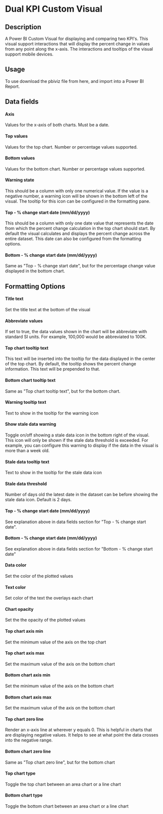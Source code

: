 # Dual KPI Custom Visual

## Description
A Power BI Custom Visual for displaying and comparing two KPI's. This visual support interactions that will display the percent change in values from any point along the x-axis. The interactions and tooltips of the visual support mobile devices. 

## Usage
To use download the pbiviz file from here, and import into a Power BI Report.

## Data fields
#### Axis
Values for the x-axis of both charts. Must be a date.

#### Top values
Values for the top chart. Number or percentage values supported.

#### Bottom values
Values for the bottom chart. Number or percentage values supported.

#### Warning state
This should be a column with only one numerical value. If the value is a negative number, a warning icon will be shown in the bottom left of the visual. The tooltip for this icon can be configured in the formatting pane.

#### Top - % change start date (mm/dd/yyyy)
This should be a column with only one date value that represents the date from which the percent change calculation in the top chart should start. By default the visual calculates and displays the percent change across the entire dataset. This date can also be configured from the formatting options.

#### Bottom - % change start date (mm/dd/yyyy)
Same as "Top - % change start date", but for the percentage change value displayed in the bottom chart.

## Formatting Options
#### Title text
Set the title text at the bottom of the visual

#### Abbreviate values
If set to true, the data values shown in the chart will be abbreviate with standard SI units. For example, 100,000 would be abbreviated to 100K.

#### Top chart tooltip text
This text will be inserted into the tooltip for the data displayed in the center of the top chart. By default, the tooltip shows the percent change information. This text will be prepended to that. 

#### Bottom chart tooltip text
Same as "Top chart tooltip text", but for the bottom chart.

#### Warning tooltip text
Text to show in the tooltip for the warning icon

#### Show stale data warning
Toggle on/off showing a stale data icon in the bottom right of the visual. This icon will only be shown if the stale data threshold is exceeded. For example, you can configure this warning to display if the data in the visual is more than a week old.

#### Stale data tooltip text
Text to show in the tooltip for the stale data icon

#### Stale data threshold
Number of days old the latest date in the dataset can be before showing the stale data icon. Default is 2 days.

#### Top - % change start date (mm/dd/yyyy)
See explanation above in data fields section for "Top - % change start date". 

#### Bottom - % change start date (mm/dd/yyyy)
See explanation above in data fields section for "Bottom - % change start date"

#### Data color
Set the color of the plotted values

#### Text color
Set color of the text the overlays each chart

#### Chart opacity
Set the the opacity of the plotted values

#### Top chart axis min
Set the minimum value of the axis on the top chart

#### Top chart axis max
Set the maximum value of the axis on the bottom chart

#### Bottom chart axis min
Set the minimum value of the axis on the bottom chart

#### Bottom chart axis max
Set the maximum value of the axis on the bottom chart

#### Top chart zero line
Render an x-axis line at wherever y equals 0. This is helpful in charts that are displaying negative values. It helps to see at what point the data crosses into the negative range. 

#### Bottom chart zero line
Same as "Top chart zero line", but for the bottom chart

#### Top chart type
Toggle the top chart between an area chart or a line chart

#### Bottom chart type
Toggle the bottom chart between an area chart or a line chart

